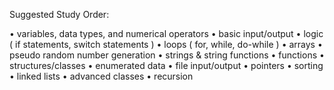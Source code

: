 Suggested Study Order:

• variables, data types, and numerical operators
• basic input/output
• logic ( if statements, switch statements )
• loops ( for, while, do-while )
• arrays
• pseudo random number generation
• strings & string functions
• functions
• structures/classes
• enumerated data
• file input/output
• pointers
• sorting
• linked lists
• advanced classes
• recursion
